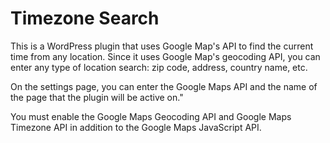<h1>Timezone Search</h1>
<p>This is a WordPress plugin that uses Google Map's API to find the current time from any location. Since it uses Google Map's geocoding API, you can enter any type of location search: zip code, address, country name, etc.</p>
<p>On the settings page, you can enter the Google Maps API and the name of the page that the plugin will be active on."
<p>You must enable the Google Maps Geocoding API and Google Maps Timezone API in addition to the Google Maps JavaScript API.</p>
